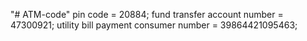"# ATM-code" 
pin code = 20884;
fund transfer account number = 47300921;
utility bill payment consumer number = 39864421095463;
